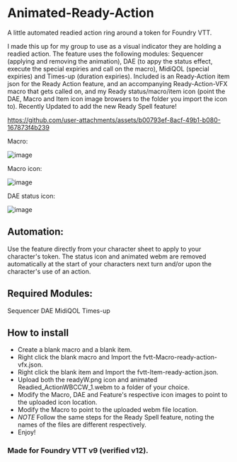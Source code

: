 # Animated-Ready-Action
A little automated readied action ring around a token for Foundry VTT.

I made this up for my group to use as a visual indicator they are holding a readied action. The feature uses the following modules: Sequencer (applying and removing the animation), DAE (to appy the status effect, execute the special expiries and call on the macro), MidiQOL (special expiries) and Times-up (duration expiries).
Included is an Ready-Action item json for the Ready Action feature, and an accompanying Ready-Action-VFX macro that gets called on, and my Ready status/macro/item icon (point the DAE, Macro and Item icon image browsers to the folder you import the icon to). Recently Updated to add the new Ready Spell feature!



https://github.com/user-attachments/assets/b00793ef-8acf-49b1-b080-167873f4b239



Macro:

![image](https://github.com/user-attachments/assets/ee754ecb-877e-48cc-b81b-2669bbf5bf3f)

Macro icon:

![image](https://github.com/user-attachments/assets/cf43e60a-d3b7-416d-9d63-6e5e72f7ffab)

DAE status icon:

![image](https://github.com/user-attachments/assets/5e290c6a-0f93-4a08-95b7-bd598ddb1613)

## Automation:
Use the feature directly from your character sheet to apply to your character's token. The status icon and animated webm are removed automatically at the start of your characters next turn and/or upon the character's use of an action.

## Required Modules:
Sequencer
DAE
MidiQOL
Times-up

## How to install
- Create a blank macro and a blank item.
- Right click the blank macro and Import the fvtt-Macro-ready-action-vfx.json.
- Right click the blank item and Import the fvtt-Item-ready-action.json.
- Upload both the readyW.png icon and animated Readied_ActionWBCCW_1.webm to a folder of your choice.
- Modify the Macro, DAE and Feature's respective icon images to point to the uploaded icon location.
- Modify the Macro to point to the uploaded webm file location.
- *NOTE* Follow the same steps for the Ready Spell feature, noting the names of the files are different respectively.
- Enjoy!

### Made for Foundry VTT v9 (verified v12).
